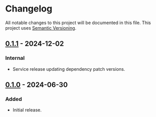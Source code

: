 # Changelog

All notable changes to this project will be documented in this file.
This project uses [Semantic Versioning](https://semver.org/spec/v2.0.0.html).

## [0.1.1] - 2024-12-02

[0.1.1]: https://github.com/sunsided/own-or-borrow/releases/tag/v0.1.1

### Internal

- Service release updating dependency patch versions.

## [0.1.0] - 2024-06-30

[0.1.0]: https://github.com/sunsided/own-or-borrow/releases/tag/v0.1.0

### Added

- Initial release.
